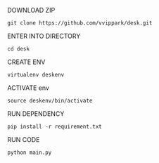 DOWNLOAD ZIP

`git clone https://github.com/vvippark/desk.git`
 
ENTER INTO DIRECTORY

`cd desk`

CREATE ENV

`virtualenv deskenv`


ACTIVATE env 

`source deskenv/bin/activate`

RUN DEPENDENCY

`pip install -r requirement.txt`

RUN CODE 
 
`python main.py`
